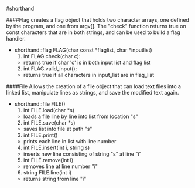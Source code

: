 #shorthand

####Flag
creates a flag object that holds two character arrays, one defined by the program, and one from argv[]. The
"check" function returns true on const characters that are in both strings, and can be used to build a flag 
handler.
  * shorthand::flag FLAG(char const *flaglist, char *inputlist)
    1. int FLAG.check(char c):
      - returns true if char 'c' is in both input list and flag list
    2. int FLAG.valid_input();
      - returns true if all characters in input_list are in flag_list

####File
Allows the creation of a file object that can load text files into a linked list, 
manipulate lines as strings, and save the modified text again.
  * shorthand::file FILE()
    1. int FILE.load(char *s)
      - loads a file line by line into list from location "s"
    2. int FILE.save(char *s)
      - saves list into file at path "s"
    3. int FILE.print()
      - prints each line in list with line number
    4. int FILE.insert(int i, string s)
      - inserts new line consisting of string "s" at line "i"
    5. int FILE.remove(int i)
      - removes line at line number "i"
    6. string FILE.line(int i)
      - returns string from line "i"
